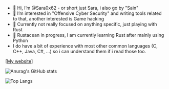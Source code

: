 - 👋 Hi, I’m @Sara0x62 - or short just Sara, i also go by "Sain"
- 👀 I’m interested in "Offensive Cyber Security" and writing tools related to that, another interested is Game hacking
- 🌱 Currently not really focused on anything specific, just playing with Rust
- 🦀 Rustacean in progress, I am currently learning Rust after mainly using Python 
-    I do have a bit of experience with most other common languages (C, C++, Java, C#, ...) so i can understand them if i read those too.

[[My website](https://sara98sain.wixsite.com/sara0x62)]

![Anurag's GitHub stats](https://github-readme-stats.vercel.app/api?username=Sara0x62&show_icons=true&theme=synthwave)

![Top Langs](https://github-readme-stats.vercel.app/api/top-langs/?username=Sara0x62&layout=compact&theme=synthwave)
